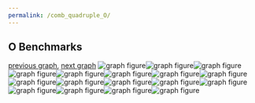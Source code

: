 ```yaml
---
permalink: /comb_quadruple_O/
---
```



 ## O Benchmarks

[previous graph](../comb_quadruple_K/), [next graph](../comb_quadruple_PDFD/)
![graph figure](./images/quadruple/O/O-AVL_box.png)![graph figure](./images/quadruple/O/O-A_box.png)![graph figure](./images/quadruple/O/O-CYPHERD_box.png)![graph figure](./images/quadruple/O/O-EGG_box.png)![graph figure](./images/quadruple/O/O-FACE_box.png)![graph figure](./images/quadruple/O/O-FLOYD_box.png)![graph figure](./images/quadruple/O/O-F_box.png)![graph figure](./images/quadruple/O/O-H_box.png)![graph figure](./images/quadruple/O/O-JSOND_box.png)![graph figure](./images/quadruple/O/O-K_box.png)![graph figure](./images/quadruple/O/O-O_box.png)![graph figure](./images/quadruple/O/O-PDFD_box.png)![graph figure](./images/quadruple/O/O-RB_box.png)![graph figure](./images/quadruple/O/O-ROD_box.png)![graph figure](./images/quadruple/O/O-SMATRIX_box.png)![graph figure](./images/quadruple/O/O-SORTD_box.png)![graph figure](./images/quadruple/O/O-ZB_box.png)